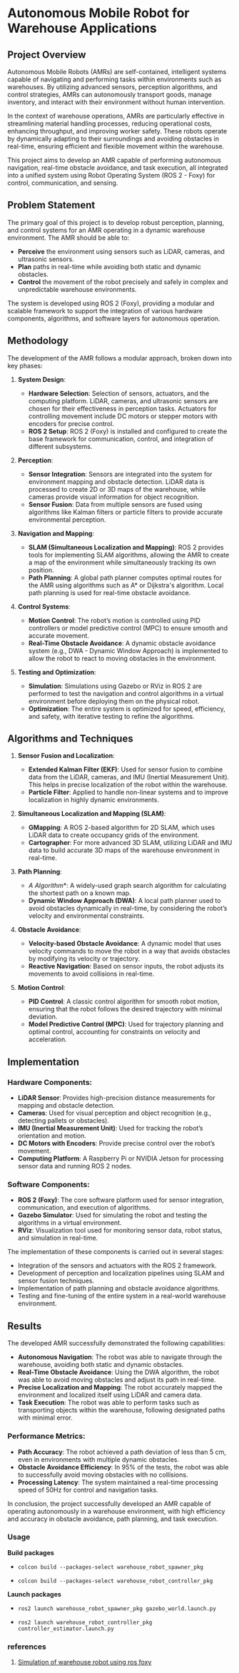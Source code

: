 # Autonomous Mobile Robot for Warehouse Applications

## Project Overview

Autonomous Mobile Robots (AMRs) are self-contained, intelligent systems capable of navigating and performing tasks within environments such as warehouses. By utilizing advanced sensors, perception algorithms, and control strategies, AMRs can autonomously transport goods, manage inventory, and interact with their environment without human intervention. 

In the context of warehouse operations, AMRs are particularly effective in streamlining material handling processes, reducing operational costs, enhancing throughput, and improving worker safety. These robots operate by dynamically adapting to their surroundings and avoiding obstacles in real-time, ensuring efficient and flexible movement within the warehouse.

This project aims to develop an AMR capable of performing autonomous navigation, real-time obstacle avoidance, and task execution, all integrated into a unified system using Robot Operating System (ROS 2 - Foxy) for control, communication, and sensing.

## Problem Statement

The primary goal of this project is to develop robust perception, planning, and control systems for an AMR operating in a dynamic warehouse environment. The AMR should be able to:

- **Perceive** the environment using sensors such as LiDAR, cameras, and ultrasonic sensors.
- **Plan** paths in real-time while avoiding both static and dynamic obstacles.
- **Control** the movement of the robot precisely and safely in complex and unpredictable warehouse environments.

The system is developed using ROS 2 (Foxy), providing a modular and scalable framework to support the integration of various hardware components, algorithms, and software layers for autonomous operation.

## Methodology

The development of the AMR follows a modular approach, broken down into key phases:

1. **System Design**:
   - **Hardware Selection**: Selection of sensors, actuators, and the computing platform. LiDAR, cameras, and ultrasonic sensors are chosen for their effectiveness in perception tasks. Actuators for controlling movement include DC motors or stepper motors with encoders for precise control.
   - **ROS 2 Setup**: ROS 2 (Foxy) is installed and configured to create the base framework for communication, control, and integration of different subsystems.

2. **Perception**:
   - **Sensor Integration**: Sensors are integrated into the system for environment mapping and obstacle detection. LiDAR data is processed to create 2D or 3D maps of the warehouse, while cameras provide visual information for object recognition.
   - **Sensor Fusion**: Data from multiple sensors are fused using algorithms like Kalman filters or particle filters to provide accurate environmental perception.

3. **Navigation and Mapping**:
   - **SLAM (Simultaneous Localization and Mapping)**: ROS 2 provides tools for implementing SLAM algorithms, allowing the AMR to create a map of the environment while simultaneously tracking its own position.
   - **Path Planning**: A global path planner computes optimal routes for the AMR using algorithms such as A* or Dijkstra's algorithm. Local path planning is used for real-time obstacle avoidance.

4. **Control Systems**:
   - **Motion Control**: The robot’s motion is controlled using PID controllers or model predictive control (MPC) to ensure smooth and accurate movement.
   - **Real-Time Obstacle Avoidance**: A dynamic obstacle avoidance system (e.g., DWA - Dynamic Window Approach) is implemented to allow the robot to react to moving obstacles in the environment.

5. **Testing and Optimization**:
   - **Simulation**: Simulations using Gazebo or RViz in ROS 2 are performed to test the navigation and control algorithms in a virtual environment before deploying them on the physical robot.
   - **Optimization**: The entire system is optimized for speed, efficiency, and safety, with iterative testing to refine the algorithms.

## Algorithms and Techniques

1. **Sensor Fusion and Localization**:
   - **Extended Kalman Filter (EKF)**: Used for sensor fusion to combine data from the LiDAR, cameras, and IMU (Inertial Measurement Unit). This helps in precise localization of the robot within the warehouse.
   - **Particle Filter**: Applied to handle non-linear systems and to improve localization in highly dynamic environments.

2. **Simultaneous Localization and Mapping (SLAM)**:
   - **GMapping**: A ROS 2-based algorithm for 2D SLAM, which uses LiDAR data to create occupancy grids of the environment.
   - **Cartographer**: For more advanced 3D SLAM, utilizing LiDAR and IMU data to build accurate 3D maps of the warehouse environment in real-time.

3. **Path Planning**:
   - **A* Algorithm**: A widely-used graph search algorithm for calculating the shortest path on a known map.
   - **Dynamic Window Approach (DWA)**: A local path planner used to avoid obstacles dynamically in real-time, by considering the robot’s velocity and environmental constraints.

4. **Obstacle Avoidance**:
   - **Velocity-based Obstacle Avoidance**: A dynamic model that uses velocity commands to move the robot in a way that avoids obstacles by modifying its velocity or trajectory.
   - **Reactive Navigation**: Based on sensor inputs, the robot adjusts its movements to avoid collisions in real-time.

5. **Motion Control**:
   - **PID Control**: A classic control algorithm for smooth robot motion, ensuring that the robot follows the desired trajectory with minimal deviation.
   - **Model Predictive Control (MPC)**: Used for trajectory planning and optimal control, accounting for constraints on velocity and acceleration.

## Implementation

### Hardware Components:
- **LiDAR Sensor**: Provides high-precision distance measurements for mapping and obstacle detection.
- **Cameras**: Used for visual perception and object recognition (e.g., detecting pallets or obstacles).
- **IMU (Inertial Measurement Unit)**: Used for tracking the robot’s orientation and motion.
- **DC Motors with Encoders**: Provide precise control over the robot’s movement.
- **Computing Platform**: A Raspberry Pi or NVIDIA Jetson for processing sensor data and running ROS 2 nodes.

### Software Components:
- **ROS 2 (Foxy)**: The core software platform used for sensor integration, communication, and execution of algorithms.
- **Gazebo Simulator**: Used for simulating the robot and testing the algorithms in a virtual environment.
- **RViz**: Visualization tool used for monitoring sensor data, robot status, and simulation in real-time.

The implementation of these components is carried out in several stages:
- Integration of the sensors and actuators with the ROS 2 framework.
- Development of perception and localization pipelines using SLAM and sensor fusion techniques.
- Implementation of path planning and obstacle avoidance algorithms.
- Testing and fine-tuning of the entire system in a real-world warehouse environment.

## Results

The developed AMR successfully demonstrated the following capabilities:
- **Autonomous Navigation**: The robot was able to navigate through the warehouse, avoiding both static and dynamic obstacles.
- **Real-Time Obstacle Avoidance**: Using the DWA algorithm, the robot was able to avoid moving obstacles and adjust its path in real-time.
- **Precise Localization and Mapping**: The robot accurately mapped the environment and localized itself using LiDAR and camera data.
- **Task Execution**: The robot was able to perform tasks such as transporting objects within the warehouse, following designated paths with minimal error.

### Performance Metrics:
- **Path Accuracy**: The robot achieved a path deviation of less than 5 cm, even in environments with multiple dynamic obstacles.
- **Obstacle Avoidance Efficiency**: In 95% of the tests, the robot was able to successfully avoid moving obstacles with no collisions.
- **Processing Latency**: The system maintained a real-time processing speed of 50Hz for control and navigation tasks.

In conclusion, the project successfully developed an AMR capable of operating autonomously in a warehouse environment, with high efficiency and accuracy in obstacle avoidance, path planning, and task execution.



### Usage

**Build packages**

* `colcon build --packages-select warehouse_robot_spawner_pkg`

* `colcon build --packages-select warehouse_robot_controller_pkg`

**Launch packages**

* `ros2 launch warehouse_robot_spawner_pkg gazebo_world.launch.py`

* `ros2 launch warehouse_robot_controller_pkg controller_estimator.launch.py`

### references

1. [Simulation of warehouse robot using ros foxy](https://automaticaddison.com/how-to-simulate-a-robot-using-gazebo-and-ros-2/)